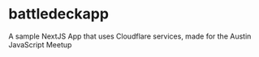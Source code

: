 # battledeckapp
A sample NextJS App that uses Cloudflare services, made for the Austin JavaScript Meetup
